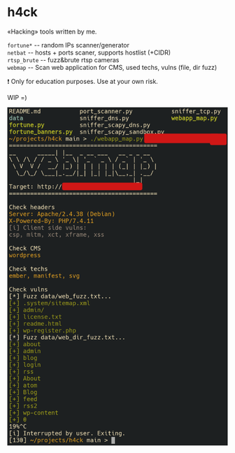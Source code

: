 # h4ck

&laquo;Hacking&raquo; tools written by me.

`fortune*` -- random IPs scanner/generator  
`netbat` -- hosts + ports scaner, supports hostlist (+CIDR)  
`rtsp_brute` -- fuzz&brute rtsp cameras  
`webmap` -- Scan web application for CMS, used techs, vulns (file, dir fuzz)

:exclamation: Only for education purposes. Use at your own risk.

WIP =)

![fagci's webmap results](webmap.png)
